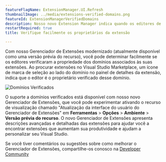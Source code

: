 ```yaml
---
featureFlagName: ExtensionManager.UI.Refresh
thumbnailImage: ../media/extensions-verified-domains.png
featureId: ExtensionManagerVerifiedDomains
description: Nosso novo Extension Manager indica quando os editores de extensão são os proprietários verificados de seus domínios.
restartRequired: true
title: Verifique facilmente os proprietários da extensão

---
```


Com nosso Gerenciador de Extensões modernizado (atualmente disponível como uma versão prévia do recurso), você pode determinar facilmente se os editores verificaram a propriedade dos domínios associados às suas extensões. Ao procurar extensões no Visual Studio Marketplace, um ícone de marca de seleção ao lado do domínio no painel de detalhes da extensão, indica que o editor é o proprietário verificado desse domínio. 

![Domínios Verificados](../media/extensions-verified-domains.png "Domínios Verificados")

O suporte a domínios verificados está disponível com nosso novo Gerenciador de Extensões, que você pode experimentar ativando o recurso de visualização chamado "Atualização da interface do usuário do Gerenciador de Extensões" em **Ferramentas** > **Opções** > **Ambiente** > **Versão prévia do recurso**. O novo Gerenciador de Extensões apresenta descrições avançadas e detalhadas das extensões para ajudar você a encontrar extensões que aumentam sua produtividade e ajudam a personalizar seu Visual Studio.

Se você tiver comentários ou sugestões sobre como melhorar o Gerenciador de Extensões, compartilhe-os conosco na [Developer Community](https://developercommunity.visualstudio.com/t/Modern-Extension-Manager-for-Visual-Stud/10401804)
